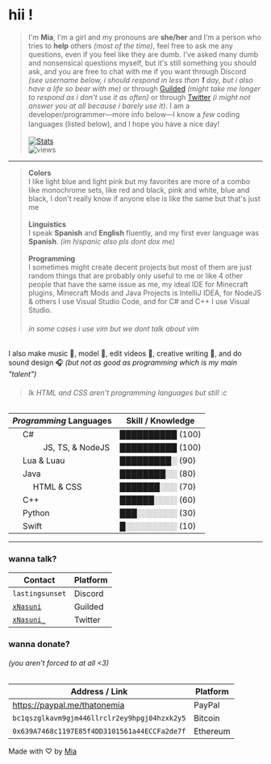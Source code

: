 # hii !
>  I'm **Mia**, I'm a girl and my pronouns are **she/her** and I'm a person who tries to **help** others *(most of the time)*, feel free to ask me any questions, even if you feel like they are dumb. I've asked many dumb and nonsensical questions myself, but it's still something you should ask, and you are free to chat with me if you want through Discord *(see username below, i should respond in less than **1** day, but i also have a life so bear with me)* or through [Guilded](https://guilded.gg/u/xNasuni) *(might take me longer to respond as i don't use it as often)* or through [Twitter](https://x.com/xNasuni_) *(i might not answer you at all because i barely use it)*. I am a developer/programmer—more info below—I know a *few* coding languages (listed below), and I hope you have a nice day! <img src="https://em-content.zobj.net/thumbs/160/twitter/154/heavy-black-heart_2764.png" width="16px"><br/><br/>
[![Stats](https://github-readme-stats.vercel.app/api?username=xNasuni&show_icons=true&count_private=true&theme=dracula)](https://github.com/xNasuni)</br>
> <img src="https://komarev.com/ghpvc/?username=xnasuni&color=ff6e96&style=flat" alt="views" />
---
> **Colors**<br/>
> I like light blue and light pink but my favorites are more of a combo like monochrome sets, like red and black, pink and white, blue and black, I don't really know if anyone else is like the same but that's just me<br/>
> <br/>**Linguistics**<br/>
> I speak **Spanish** and **English** fluently, and my first ever language was **Spanish**. *(im hispanic also pls dont dox me)*<br/>
> <br/>**Programming**<br/>
> I sometimes might create decent projects but most of them are just random things that are probably only useful to me or like 4 other people that have the same issue as me, my ideal IDE for Minecraft plugins, Minecraft Mods and Java Projects is IntelliJ IDEA, for NodeJS & others I use Visual Studio Code, and for C# and C++ I use Visual Studio.
> ###### in some cases i use vim but we dont talk about vim

I also make music 🎵, model 🧱, edit videos 📼, creative writing 📒, and do sound design 🎧 *(but not as good as programming which is my main "talent")*
>###### Ik HTML and CSS aren't programming languages but still :c

| *Programming* Languages | Skill / Knowledge |
| --- | --- |
| <img  src="https://cdn.jsdelivr.net/gh/devicons/devicon/icons/csharp/csharp-original.svg"  width="16px"/> C# | ██████████ (100) |
| <img  src="https://cdn.jsdelivr.net/gh/devicons/devicon/icons/javascript/javascript-original.svg"  width="16px"/>  <img  src="https://cdn.jsdelivr.net/gh/devicons/devicon/icons/typescript/typescript-original.svg"  width="16px"/>  <img  src="https://cdn.jsdelivr.net/gh/devicons/devicon/icons/nodejs/nodejs-original.svg"  width="16px"/> JS, TS, & NodeJS| ██████████ (100) |
| <img  src="https://cdn.jsdelivr.net/gh/devicons/devicon/icons/lua/lua-original.svg"  width="16px"/> Lua & Luau| █████████░ (90) |
| <img  src="https://cdn.jsdelivr.net/gh/devicons/devicon/icons/java/java-original.svg"  width="16px"/> Java | ████████░░ (80) |
| <img  src="https://cdn.jsdelivr.net/gh/devicons/devicon/icons/html5/html5-original.svg"  width="16px"/>  <img  src="https://cdn.jsdelivr.net/gh/devicons/devicon/icons/css3/css3-original.svg"  width="16px"/> HTML & CSS | ███████░░░ (70) |
| <img  src="https://cdn.jsdelivr.net/gh/devicons/devicon/icons/cplusplus/cplusplus-original.svg"  width="16px"/> C++ | ██████░░░░ (60) |
| <img  src="https://cdn.jsdelivr.net/gh/devicons/devicon/icons/python/python-original.svg"  width="16px"/> Python | ███░░░░░░░ (30) |
| <img  src="https://cdn.jsdelivr.net/gh/devicons/devicon/icons/swift/swift-original.svg"  width="16px"/> Swift | █░░░░░░░░░ (10) |
--- 

### wanna talk?
| Contact | Platform |
| --- | --- |
| `lastingsunset` | Discord |
| [`xNasuni`](https://guilded.gg/u/xNasuni) | Guilded |
| [`xNasuni_`](https://x.com/xNasuni_) | Twitter |
### wanna donate?
###### (you aren't forced to at all <3)
| Address / Link | Platform |
| --- | --- |
| https://paypal.me/thatonemia | PayPal
| `bc1qszglkavm9gjm446llrclr2ey9hpgj04hzxk2y5` | Bitcoin |
| `0x639A7468c1197E85f4DD3101561a44ECCFa2de7f` | Ethereum |

Made with ♡ by [Mia](https://github.com/xNasuni)
